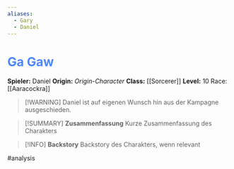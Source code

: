```yaml
---
aliases:
  - Gary
  - Daniel
---
```

# <font color = 4d88fd>Ga Gaw</font>
**Spieler:** Daniel
**Origin:** *Origin-Character*
**Class:** [[Sorcerer]]
**Level:** 10
Race: [[Aaracockra]]

>[!WARNING] Daniel ist auf eigenen Wunsch hin aus der Kampagne ausgeschieden.

>[!SUMMARY] **Zusammenfassung**
>Kurze Zusammenfassung des Charakters

>[!INFO] **Backstory**
>Backstory des Charakters, wenn relevant

#analysis